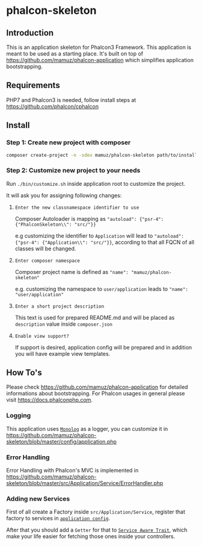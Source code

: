 # phalcon-skeleton

## Introduction

This is an application skeleton for Phalcon3 Framework.
This application is meant to be used as a starting place.
It's built on top of https://github.com/mamuz/phalcon-application which simplifies application bootstrapping.

## Requirements

PHP7 and Phalcon3 is needed, follow install steps at https://github.com/phalcon/cphalcon

## Install

### Step 1: Create new project with composer
 
```sh
composer create-project -n -sdev mamuz/phalcon-skeleton path/to/install
```

### Step 2: Customize new project to your needs

Run `./bin/customize.sh` inside application root to customize the project.

It will ask you for assigning following changes:

1. `Enter the new classnamespace identifier to use`

    Composer Autoloader is mapping as `"autoload": {"psr-4": {"PhalconSkeleton\\": "src/"}}`

    e.g customizing the identifier to `Application` will lead to `"autoload": {"psr-4": {"Application\\": "src/"}}`,
    according to that all FQCN of all classes will be changed.

2. `Enter composer namespace`

    Composer project name is defined as `"name": "mamuz/phalcon-skeleton"`

    e.g. customizing the namespace to `user/application` leads to `"name": "user/application"`

3. `Enter a short project description`

    This text is used for prepared README.md and will be placed as `description` value inside `composer.json`

4. `Enable view support?`

    If support is desired, application config will be prepared and in addition you will have example view templates.

## How To's

Please check https://github.com/mamuz/phalcon-application for detailed informations about bootstrapping.
For Phalcon usages in general please visit https://docs.phalconphp.com.

### Logging

This application uses [`Monolog`](https://github.com/Seldaek/monolog) as a logger, you can customize it in
https://github.com/mamuz/phalcon-skeleton/blob/master/config/application.php

### Error Handling

Error Handling with Phalcon's MVC is implemented in
https://github.com/mamuz/phalcon-skeleton/blob/master/src/Application/Service/ErrorHandler.php

### Adding new Services

First of all create a Factory inside `src/Application/Service`, register that factory to services in
[`application config`](https://github.com/mamuz/phalcon-skeleton/blob/master/config/application.php).

After that you should add a `Getter` for that to
[`Service Aware Trait`](https://github.com/mamuz/phalcon-skeleton/blob/master/src/Application/Service/AwareTrait.php),
which make your life easier for fetching those ones inside your controllers.
